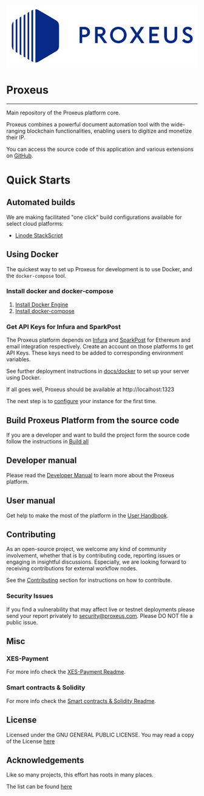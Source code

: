 ![](docs/_media/logo.png)

# Proxeus
----------------
Main repository of the Proxeus platform core.

Proxeus combines a powerful document automation tool with the wide-ranging
blockchain functionalities, enabling users to digitize and monetize their IP.

You can access the source code of this application and various extensions
on [GitHub](https://github.com/ProxeusApp).

# Quick Starts

## Automated builds

We are making facilitated "one click" build configurations available for select cloud platforms:

- [Linode StackScript](deploy/linode/README.md)

## Using Docker

The quickest way to set up Proxeus for development is to use Docker, and the `docker-compose` tool.

### Install docker and docker-compose

1. [Install Docker Engine](https://docs.docker.com/install/)
2. [Install docker-compose](https://docs.docker.com/compose/install/)

### Get API Keys for Infura and SparkPost

The Proxeus platform depends on [Infura](https://infura.io/) and [SparkPost](https://www.sparkpost.com/)
for Ethereum and email integration respectively. Create an account on those platforms
to get API Keys. These keys need to be added to corresponding environment variables.

See further deployment instructions in [docs/docker](docs/docker.md) to set up your server using Docker.

If all goes well, Proxeus should be available at http://localhost:1323

The next step is to [configure](docs/configure.md) your instance for the first time.

## Build Proxeus Platform from the source code

If you are a developer and want to build the project form the source code follow the instructions in [Build all](docs/build_all.md)

## Developer manual

Please read the [Developer Manual](https://doc.proxeus.com) to learn more about the
Proxeus platform.

## User manual

Get help to make the most of the platform in the [User Handbook](https://docs.google.com/document/d/e/2PACX-1vTchv7PotoQeH2cBA2VIHcqV0I0N_IQpFnbESR-8C19cgBikek3HAMVdPtfJJcYkANzPWbfy_S3bf8X/pub).

## Contributing

As an open-source project, we welcome any kind of community involvement, whether that is by contributing code, reporting issues or
engaging in insightful discussions. Especially, we are looking forward to receiving contributions for external workflow nodes.

See the [Contributing](docs/contributing.md) section for instructions on how to contribute.

### Security Issues

If you find a vulnerability that may affect live or testnet deployments please send your report privately to
security@proxeus.com. Please DO NOT file a public issue.

## Misc

### XES-Payment
For more info check the [XES-Payment Readme](docs/xes-payment.md).

### Smart contracts & Solidity
For more info check the [Smart contracts & Solidity Readme](https://github.com/ProxeusApp/proxeus-contract).

## License

Licensed under the GNU GENERAL PUBLIC LICENSE. You may read a copy of the License [here](LICENSE)

## Acknowledgements

Like so many projects, this effort has roots in many places.

The list can be found [here](ACKNOWLEDGEMENTS)
